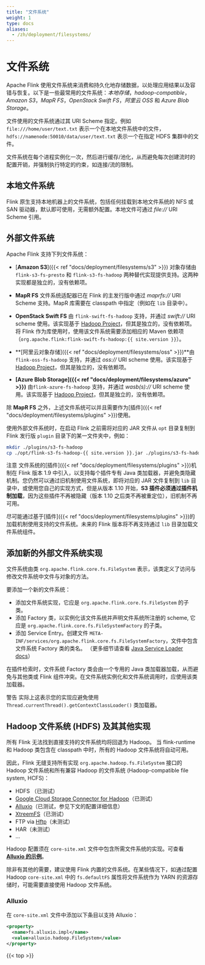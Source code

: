 ```yaml
---
title: "文件系统"
weight: 1
type: docs
aliases:
  - /zh/deployment/filesystems/
---
```

<!--
Licensed to the Apache Software Foundation (ASF) under one
or more contributor license agreements.  See the NOTICE file
distributed with this work for additional information
regarding copyright ownership.  The ASF licenses this file
to you under the Apache License, Version 2.0 (the
"License"); you may not use this file except in compliance
with the License.  You may obtain a copy of the License at

  http://www.apache.org/licenses/LICENSE-2.0

Unless required by applicable law or agreed to in writing,
software distributed under the License is distributed on an
"AS IS" BASIS, WITHOUT WARRANTIES OR CONDITIONS OF ANY
KIND, either express or implied.  See the License for the
specific language governing permissions and limitations
under the License.
-->

# 文件系统

Apache Flink 使用文件系统来消费和持久化地存储数据，以处理应用结果以及容错与恢复。以下是一些最常用的文件系统：*本地存储*，*hadoop-compatible*，*Amazon S3*，*MapR FS*，*OpenStack Swift FS*，*阿里云 OSS* 和 *Azure Blob Storage*。

文件使用的文件系统通过其 URI Scheme 指定。例如 `file:///home/user/text.txt` 表示一个在本地文件系统中的文件，`hdfs://namenode:50010/data/user/text.txt` 表示一个在指定 HDFS 集群中的文件。

文件系统在每个进程实例化一次，然后进行缓存/池化，从而避免每次创建流时的配置开销，并强制执行特定的约束，如连接/流的限制。



## 本地文件系统

Flink 原生支持本地机器上的文件系统，包括任何挂载到本地文件系统的 NFS 或 SAN 驱动器，默认即可使用，无需额外配置。本地文件可通过 *file://* URI Scheme 引用。

## 外部文件系统

Apache Flink 支持下列文件系统：
  - [**Amazon S3**]({{< ref "docs/deployment/filesystems/s3" >}}) 对象存储由 `flink-s3-fs-presto` 和 `flink-s3-fs-hadoop` 两种替代实现提供支持。这两种实现都是独立的，没有依赖项。

  - **MapR FS** 文件系统适配器已在 Flink 的主发行版中通过 *maprfs://* URI Scheme 支持。MapR 库需要在 classpath 中指定（例如在 `lib` 目录中）。

  - **OpenStack Swift FS** 由 `flink-swift-fs-hadoop` 支持，并通过 *swift://* URI scheme 使用。该实现基于 [Hadoop Project](https://hadoop.apache.org/)，但其是独立的，没有依赖项。
  将 Flink 作为库使用时，使用该文件系统需要添加相应的 Maven 依赖项（`org.apache.flink:flink-swift-fs-hadoop:{{ site.version }}`）。

  - **[阿里云对象存储]({{< ref "docs/deployment/filesystems/oss" >}})**由 `flink-oss-fs-hadoop` 支持，并通过 *oss://* URI scheme 使用。该实现基于 [Hadoop Project](https://hadoop.apache.org/)，但其是独立的，没有依赖项。

  - **[Azure Blob Storage]({{< ref "docs/deployment/filesystems/azure" >}})** 由`flink-azure-fs-hadoop` 支持，并通过 *wasb(s)://* URI scheme 使用。该实现基于 [Hadoop Project](https://hadoop.apache.org/)，但其是独立的，没有依赖项。

除 **MapR FS** 之外，上述文件系统可以并且需要作为[插件]({{< ref "docs/deployment/filesystems/plugins" >}})使用。

使用外部文件系统时，在启动 Flink 之前需将对应的 JAR 文件从 `opt` 目录复制到 Flink 发行版 `plugin` 目录下的某一文件夹中，例如：

```bash
mkdir ./plugins/s3-fs-hadoop
cp ./opt/flink-s3-fs-hadoop-{{ site.version }}.jar ./plugins/s3-fs-hadoop/
```

<span class="label label-danger">注意</span> 文件系统的[插件]({{< ref "docs/deployment/filesystems/plugins" >}})机制在 Flink 版本 1.9 中引入，以支持每个插件专有 Java 类加载器，并避免类隐藏机制。您仍然可以通过旧机制使用文件系统，即将对应的 JAR 文件复制到 `lib` 目录中，或使用您自己的实现方式，但是从版本 1.10 开始，**S3 插件必须通过插件机制加载**，因为这些插件不再被隐藏（版本 1.10 之后类不再被重定位），旧机制不再可用。

尽可能通过基于[插件]({{< ref "docs/deployment/filesystems/plugins" >}})的加载机制使用支持的文件系统。未来的 Flink 版本将不再支持通过 `lib` 目录加载文件系统组件。

## 添加新的外部文件系统实现

文件系统由类 `org.apache.flink.core.fs.FileSystem` 表示，该类定义了访问与修改文件系统中文件与对象的方法。

要添加一个新的文件系统：

  - 添加文件系统实现，它应是 `org.apache.flink.core.fs.FileSystem` 的子类。
  - 添加 Factory 类，以实例化该文件系统并声明文件系统所注册的 scheme, 它应是 `org.apache.flink.core.fs.FileSystemFactory` 的子类。
  - 添加 Service Entry。创建文件 `META-INF/services/org.apache.flink.core.fs.FileSystemFactory`，文件中包含文件系统 Factory 类的类名。
  （更多细节请查看 [Java Service Loader docs](https://docs.oracle.com/javase/8/docs/api/java/util/ServiceLoader.html)）

在插件检索时，文件系统 Factory 类会由一个专用的 Java 类加载器加载，从而避免与其他类或 Flink 组件冲突。在文件系统实例化和文件系统调用时，应使用该类加载器。

<span class="label label-warning">警告</span> 实际上这表示您的实现应避免使用 `Thread.currentThread().getContextClassLoader()` 类加载器。

## Hadoop 文件系统 (HDFS) 及其其他实现

所有 Flink 无法找到直接支持的文件系统均将回退为 Hadoop。
当 flink-runtime 和 Hadoop 类包含在 classpath 中时，所有的 Hadoop 文件系统将自动可用。


因此，Flink 无缝支持所有实现 `org.apache.hadoop.fs.FileSystem` 接口的 Hadoop 文件系统和所有兼容 Hadoop 的文件系统 (Hadoop-compatible file system, HCFS)：
  - HDFS （已测试）
  - [Google Cloud Storage Connector for Hadoop](https://cloud.google.com/hadoop/google-cloud-storage-connector)（已测试）
  - [Alluxio](http://alluxio.org/)（已测试，参见下文的配置详细信息）
  - [XtreemFS](http://www.xtreemfs.org/)（已测试）
  - FTP via [Hftp](http://hadoop.apache.org/docs/r1.2.1/hftp.html)（未测试）
  - HAR（未测试）
  - ...

Hadoop 配置须在 `core-site.xml` 文件中包含所需文件系统的实现。可查看 **[Alluxio 的示例](#alluxio)**。

除非有其他的需要，建议使用 Flink 内置的文件系统。在某些情况下，如通过配置 Hadoop `core-site.xml` 中的 `fs.defaultFS` 属性将文件系统作为 YARN 的资源存储时，可能需要直接使用 Hadoop 文件系统。

### Alluxio

在 `core-site.xml` 文件中添加以下条目以支持 Alluxio：

```xml
<property>
  <name>fs.alluxio.impl</name>
  <value>alluxio.hadoop.FileSystem</value>
</property>
```

{{< top >}}
